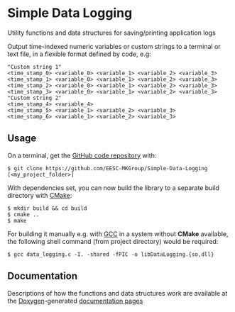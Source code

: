 # Simple Data Logging

Utility functions and data structures for saving/printing application logs

Output time-indexed numeric variables or custom strings to a terminal or text file, in a flexible format defined by code, e.g:

    "Custom string 1"
    <time_stamp_0> <variable_0> <variable_1> <variable_2> <variable_3>
    <time_stamp_1> <variable_0> <variable_1> <variable_2> <variable_3>
    <time_stamp_2> <variable_0> <variable_1> <variable_2> <variable_3>
    <time_stamp_3> <variable_0> <variable_1> <variable_2> <variable_3>
    "Custom string 2"
    <time_stamp_4> <variable_4>
    <time_stamp_5> <variable_1> <variable_2> <variable_3>
    <time_stamp_6> <variable_1> <variable_2> <variable_3>

## Usage

On a terminal, get the [GitHub code repository](https://github.com/EESC-MKGroup/Simple-Data-Logging) with:

    $ git clone https://github.com/EESC-MKGroup/Simple-Data-Logging [<my_project_folder>]

With dependencies set, you can now build the library to a separate build directory with [CMake](https://cmake.org/):

    $ mkdir build && cd build
    $ cmake ..
    $ make

For building it manually e.g. with [GCC](https://gcc.gnu.org/) in a system without **CMake** available, the following shell command (from project directory) would be required:

    $ gcc data_logging.c -I. -shared -fPIC -o libDataLogging.{so,dll}

## Documentation

Descriptions of how the functions and data structures work are available at the [Doxygen](http://www.stack.nl/~dimitri/doxygen/index.html)-generated [documentation pages](https://eesc-mkgroup.github.io/Simple-Data-Logging/data__logging_8h.html)
